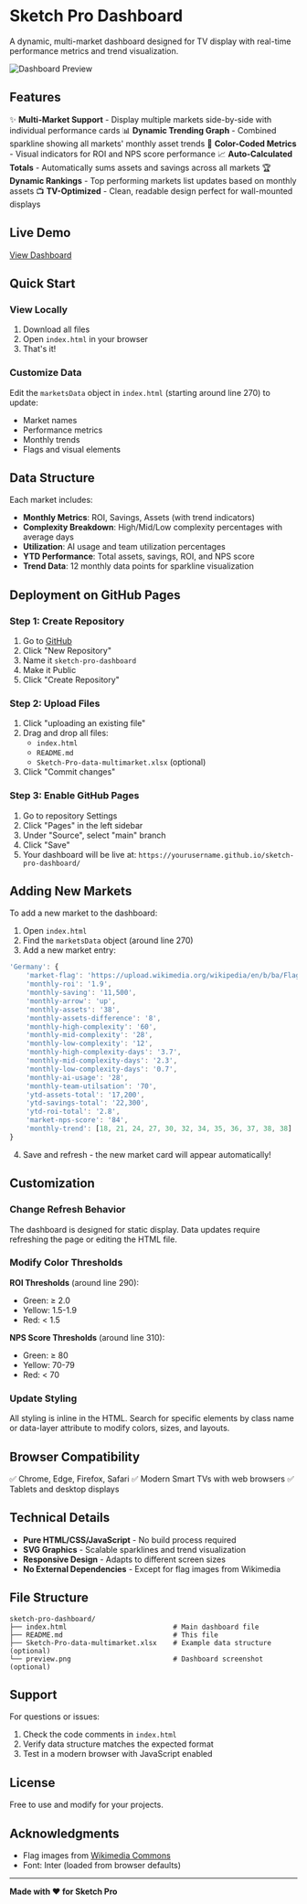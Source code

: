 # Sketch Pro Dashboard

A dynamic, multi-market dashboard designed for TV display with real-time performance metrics and trend visualization.

![Dashboard Preview](preview.png)

## Features

✨ **Multi-Market Support** - Display multiple markets side-by-side with individual performance cards
📊 **Dynamic Trending Graph** - Combined sparkline showing all markets' monthly asset trends
🎨 **Color-Coded Metrics** - Visual indicators for ROI and NPS score performance
📈 **Auto-Calculated Totals** - Automatically sums assets and savings across all markets
🏆 **Dynamic Rankings** - Top performing markets list updates based on monthly assets
📺 **TV-Optimized** - Clean, readable design perfect for wall-mounted displays

## Live Demo

[View Dashboard](https://yourusername.github.io/sketch-pro-dashboard/)

## Quick Start

### View Locally

1. Download all files
2. Open `index.html` in your browser
3. That's it!

### Customize Data

Edit the `marketsData` object in `index.html` (starting around line 270) to update:
- Market names
- Performance metrics
- Monthly trends
- Flags and visual elements

## Data Structure

Each market includes:
- **Monthly Metrics**: ROI, Savings, Assets (with trend indicators)
- **Complexity Breakdown**: High/Mid/Low complexity percentages with average days
- **Utilization**: AI usage and team utilization percentages
- **YTD Performance**: Total assets, savings, ROI, and NPS score
- **Trend Data**: 12 monthly data points for sparkline visualization

## Deployment on GitHub Pages

### Step 1: Create Repository
1. Go to [GitHub](https://github.com)
2. Click "New Repository"
3. Name it `sketch-pro-dashboard`
4. Make it Public
5. Click "Create Repository"

### Step 2: Upload Files
1. Click "uploading an existing file"
2. Drag and drop all files:
   - `index.html`
   - `README.md`
   - `Sketch-Pro-data-multimarket.xlsx` (optional)
3. Click "Commit changes"

### Step 3: Enable GitHub Pages
1. Go to repository Settings
2. Click "Pages" in the left sidebar
3. Under "Source", select "main" branch
4. Click "Save"
5. Your dashboard will be live at: `https://yourusername.github.io/sketch-pro-dashboard/`

## Adding New Markets

To add a new market to the dashboard:

1. Open `index.html`
2. Find the `marketsData` object (around line 270)
3. Add a new market entry:

```javascript
'Germany': {
    'market-flag': 'https://upload.wikimedia.org/wikipedia/en/b/ba/Flag_of_Germany.svg',
    'monthly-roi': '1.9',
    'monthly-saving': '11,500',
    'monthly-arrow': 'up',
    'monthly-assets': '38',
    'monthly-assets-difference': '8',
    'monthly-high-complexity': '60',
    'monthly-mid-complexity': '28',
    'monthly-low-complexity': '12',
    'monthly-high-complexity-days': '3.7',
    'monthly-mid-complexity-days': '2.3',
    'monthly-low-complexity-days': '0.7',
    'monthly-ai-usage': '28',
    'monthly-team-utilsation': '70',
    'ytd-assets-total': '17,200',
    'ytd-savings-total': '22,300',
    'ytd-roi-total': '2.8',
    'market-nps-score': '84',
    'monthly-trend': [18, 21, 24, 27, 30, 32, 34, 35, 36, 37, 38, 38]
}
```

4. Save and refresh - the new market card will appear automatically!

## Customization

### Change Refresh Behavior
The dashboard is designed for static display. Data updates require refreshing the page or editing the HTML file.

### Modify Color Thresholds

**ROI Thresholds** (around line 290):
- Green: ≥ 2.0
- Yellow: 1.5-1.9
- Red: < 1.5

**NPS Score Thresholds** (around line 310):
- Green: ≥ 80
- Yellow: 70-79
- Red: < 70

### Update Styling
All styling is inline in the HTML. Search for specific elements by class name or data-layer attribute to modify colors, sizes, and layouts.

## Browser Compatibility

✅ Chrome, Edge, Firefox, Safari
✅ Modern Smart TVs with web browsers
✅ Tablets and desktop displays

## Technical Details

- **Pure HTML/CSS/JavaScript** - No build process required
- **SVG Graphics** - Scalable sparklines and trend visualization
- **Responsive Design** - Adapts to different screen sizes
- **No External Dependencies** - Except for flag images from Wikimedia

## File Structure

```
sketch-pro-dashboard/
├── index.html                          # Main dashboard file
├── README.md                           # This file
├── Sketch-Pro-data-multimarket.xlsx    # Example data structure (optional)
└── preview.png                         # Dashboard screenshot (optional)
```

## Support

For questions or issues:
1. Check the code comments in `index.html`
2. Verify data structure matches the expected format
3. Test in a modern browser with JavaScript enabled

## License

Free to use and modify for your projects.

## Acknowledgments

- Flag images from [Wikimedia Commons](https://commons.wikimedia.org/)
- Font: Inter (loaded from browser defaults)

---

**Made with ❤️ for Sketch Pro**
